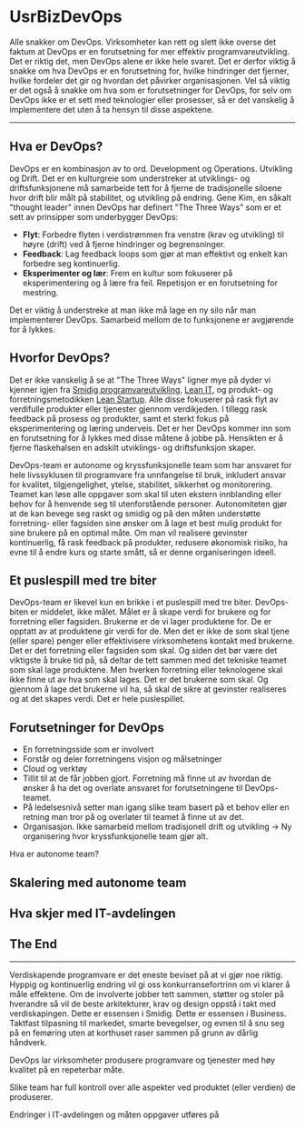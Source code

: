 # UsrBizDevOps

Alle snakker om DevOps. Virksomheter kan rett og slett ikke overse det faktum at DevOps er en forutsetning for mer effektiv programvareutvikling. Det er riktig det, men DevOps alene er ikke hele svaret. Det er derfor viktig å snakke om hva DevOps er en forutsetning for, hvilke hindringer det fjerner, hvilke fordeler det gir og hvordan det påvirker organisasjonen. Vel så viktig er det også å snakke om hva som er forutsetninger for DevOps, for selv om DevOps ikke er et sett med teknologier eller prosesser, så er det vanskelig å implementere det uten å ta hensyn til disse aspektene.

---

## Hva er DevOps?
DevOps er en kombinasjon av to ord. Development og Operations. Utvikling og Drift. Det er en kulturgreie som understreker at utviklings- og driftsfunksjonene må samarbeide tett for å fjerne de tradisjonelle siloene hvor drift blir målt på stabilitet, og utvikling på endring. Gene Kim, en såkalt "thought leader" innen DevOps har definert "The Three Ways" som er et sett av prinsipper som underbygger DevOps:

  * **Flyt**: Forbedre flyten i verdistrømmen fra venstre (krav og utvikling) til høyre (drift) ved å fjerne hindringer og begrensninger.
  * **Feedback**: Lag feedback loops som gjør at man effektivt og enkelt kan forbedre seg kontinuerlig.
  * **Eksperimenter og lær**: Frem en kultur som fokuserer på eksperimentering og å lære fra feil. Repetisjon er en forutsetning for mestring.

Det er viktig å understreke at man ikke må lage en ny silo når man implementerer DevOps. Samarbeid mellom de to funksjonene er avgjørende for å lykkes.

## Hvorfor DevOps?
Det er ikke vanskelig å se at "The Three Ways" ligner mye på dyder vi kjenner igjen fra [Smidig programvareutvikling](http://www.agilemanifesto.org/), [Lean IT](https://en.wikipedia.org/wiki/Lean_IT), og produkt- og forretningsmetodikken [Lean Startup](http://theleanstartup.com/principles). Alle disse fokuserer på rask flyt av verdifulle produkter eller tjenester gjennom verdikjeden. I tillegg rask feedback på prosess og produkter, samt et sterkt fokus på eksperimentering og læring underveis. Det er her DevOps kommer inn som en forutsetning for å lykkes med disse måtene å jobbe på. Hensikten er å fjerne flaskehalsen en adskilt utviklings- og driftsfunksjon skaper.

DevOps-team er autonome og kryssfunksjonelle team som har ansvaret for hele livssyklusen til programvare fra unnfangelse til bruk, inkludert ansvar for kvalitet, tilgjengelighet, ytelse, stabilitet, sikkerhet og monitorering. Teamet kan løse alle oppgaver som skal til uten ekstern innblanding eller behov for å henvende seg til utenforstående personer. Autonomiteten gjør at de kan bevege seg raskt og smidig og på den måten understøtte forretning- eller fagsiden sine ønsker om å lage et best mulig produkt for sine brukere på en optimal måte. Om man vil realisere gevinster kontinuerlig, få rask feedback på produkter, redusere økonomisk risiko, ha evne til å endre kurs og starte smått, så er denne organiseringen ideell.

## Et puslespill med tre biter
DevOps-team er likevel kun en brikke i et puslespill med tre biter. DevOps-biten er middelet, ikke målet. Målet er å skape verdi for brukere og for forretning eller fagsiden. Brukerne er de vi lager produktene for. De er opptatt av at produktene gir verdi for de. Men det er ikke de som skal tjene (eller spare) penger eller effektivisere virksomhetens kontakt med brukerne. Det er det forretning eller fagsiden som skal. Og siden det bør være det viktigste å bruke tid på, så deltar de tett sammen med det tekniske teamet som skal lage produktene. Men hverken forretning eller teknologene skal ikke finne ut av hva som skal lages. Det er det brukerne som skal. Og gjennom å lage det brukerne vil ha, så skal de sikre at gevinster realiseres og at det skapes verdi. Det er hele puslespillet.

## Forutsetninger for DevOps
* En forretningsside som er involvert
* Forstår og deler forretningens visjon og målsetninger
* Cloud og verktøy
* Tillit til at de får jobben gjort. Forretning må finne ut av hvordan de ønsker å ha det og overlate ansvaret for forutsetningene til DevOps-teamet.
* På ledelsesnivå setter man igang slike team basert på et behov eller en retning man tror på og overlater til teamet å finne ut av det.
* Organisasjon. Ikke samarbeid mellom tradisjonell drift og utvikling -> Ny organisering hvor kryssfunksjonelle team gjør alt.

Hva er autonome team?

## Skalering med autonome team

## Hva skjer med IT-avdelingen

## The End

---

Verdiskapende programvare er det eneste beviset på at vi gjør noe riktig. Hyppig og kontinuerlig endring vil gi oss konkurransefortrinn om vi klarer å måle effektene. Om de involverte jobber tett sammen, støtter og stoler på hverandre så vil de beste arkitekturer, krav og design oppstå i takt med verdiskapingen. Dette er essensen i Smidig. Dette er essensen i Business. Taktfast tilpasning til markedet, smarte bevegelser, og evnen til å snu seg på en femøring uten at korthuset raser sammen på grunn av dårlig håndverk.

DevOps lar virksomheter produsere programvare og tjenester med høy kvalitet på en repeterbar måte.

Slike team har full kontroll over alle aspekter ved produktet (eller verdien) de produserer.

Endringer i IT-avdelingen og måten oppgaver utføres på
